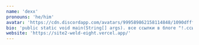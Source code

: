 ```yaml
---
name: 'dexx'
pronouns: 'he/him'
avatar: 'https://cdn.discordapp.com/avatars/999589862158114848/1090dfff77cba9c19ddd0ebe0409ed5d.webp?size=1024'
bio: 'public static void main(String[] args). все ссылки в блоге "!.ссылки"'
website: 'https://site2-weld-eight.vercel.app/'
---
```

